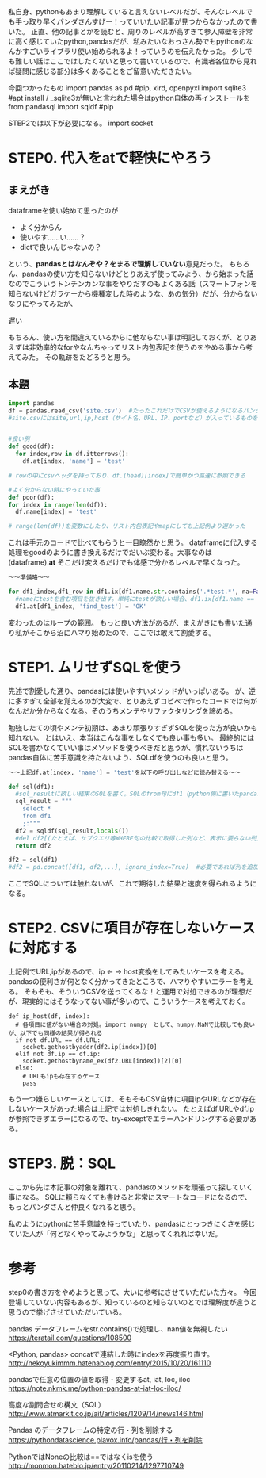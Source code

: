 私自身、pythonもあまり理解していると言えないレベルだが、そんなレベルでも手っ取り早くパンダさんすげー！っていいたい記事が見つからなかったので書いた。
正直、他の記事とかを読むと、周りのレベルが高すぎて参入障壁を非常に高く感じていたpython,pandasだが、私みたいなおっさん勢でもpythonのなんかすごいライブラリ使い始められるよ！っていうのを伝えたかった。
少しでも難しい話はここではしたくないと思って書いているので、有識者各位から見れば疑問に感じる部分は多くあることをご留意いただきたい。

今回つかったもの
import pandas as pd  #pip, xlrd, openpyxl
import sqlite3  #apt install / _sqlite3が無いと言われた場合はpython自体の再インストールを
from pandasql import sqldf  #pip

STEP2では以下が必要になる。
import socket

# STEP0. 代入をatで軽快にやろう
## まえがき
dataframeを使い始めて思ったのが

* よく分からん
* 使いやす……い……？
* dictで良いんじゃないの？

という、**pandasとはなんぞや？をまるで理解していない**意見だった。
もちろん、pandasの使い方を知らないけどとりあえず使ってみよう、から始まった話なのでこういうトンチンカンな事をやりだすのもよくある話（スマートフォンを知らないけどガラケーから機種変した時のような、あの気分）だが、分からないなりにやってみたが、

遅い

もちろん、使い方を間違えているからに他ならない事は明記しておくが、とりあえずは非効率的なforやなんちゃってリスト内包表記を使うのをやめる事から考えてみた。
その軌跡をたどろうと思う。

## 本題

``` 準備.py
import pandas
df = pandas.read_csv('site.csv')  #たったこれだけでCSVが使えるようになるパンダさんすごい
#site.csvにはsite,url,ip,host（サイト名、URL、IP、portなど）が入っているものを想定


#良い例
def good(df):
  for index,row in df.itterrows():
    df.at[index, 'name'] = 'test'

# rowの中にcsvヘッダを持っており、df.(head)[index]で簡単かつ高速に参照できる

#よく分からない時にやっていた事
def poor(df):
for index in range(len(df)):
  df.name[index] = 'test'

# range(len(df))を変数にしたり、リスト内包表記やmapにしても上記例より遅かった
```

これは手元のコードで比べてもらうと一目瞭然かと思う。
dataframeに代入する処理をgoodのように書き換えるだけでだいぶ変わる。大事なのは(dataframe).**at**
そこだけ変えるだけでも体感で分かるレベルで早くなった。

``` 実践.py
～～準備略～～

for df1_index,df1_row in df1.ix[df1.name.str.contains('.*test.*', na=False)].iterrows():
  #nameにtestを含む項目を抜き出す。単純にtestが欲しい場合、df1.ix[df1.name == 'test'].iterrows()
  df1.at[df1_index, 'find_test'] = 'OK'
```
変わったのはループの範囲。
もっと良い方法があるが、まえがきにも書いた通り私がそこから沼にハマり始めたので、ここでは敢えて割愛する。

# STEP1. ムリせずSQLを使う

先述で割愛した通り、pandasには使いやすいメソッドがいっぱいある。
が、逆に多すぎて全部を覚えるのが大変で、とりあえずコピペで作ったコードでは何がなんだか分からなくなる。そのうちメンテやリファクタリングを諦める。

勉強したての頃やメンテ初期は、あまり頑張りすぎずSQLを使った方が良いかも知れない。
とはいえ、本当はこんな事をしなくても良い事も多い。
最終的にはSQLを書かなくていい事はメソッドを使うべきだと思うが、慣れないうちはpandas自体に苦手意識を持たないよう、SQLdfを使うのも良いと思う。

``` SQL.py
～～上記df.at[index, 'name'] = 'test'を以下の呼び出しなどに読み替える～～

def sql(df1):
  #sql_resultに欲しい結果のSQLを書く。SQLのfrom句にdf1（python側に書いたpandasデータフレーム）
  sql_result = """
    select *
    from df1
    ;:"""
  df2 = sqldf(sql_result,locals())
  #del df2[(たとえば、サブクエリ等WHERE句の比較で取得した列など、表示に要らない列)]
  return df2

df2 = sql(df1)
#df2 = pd.concat([df1, df2,...], ignore_index=True)  #必要であれば列を追加するなり。ignore_index=Trueでdfx..の結果が0件の場合でもエラーとしない
```

ここでSQLについては触れないが、これで期待した結果と速度を得られるようになる。

# STEP2. CSVに項目が存在しないケースに対応する
上記例でURL,ipがあるので、ip <- -> host変換をしてみたいケースを考える。
pandasの便利さが何となく分かってきたところで、ハマりやすいエラーを考える。
そもそも、そういうCSVを送ってくるな！と運用で対処できるのが理想だが、現実的にはそうなってない事が多いので、こういうケースを考えておく。

```
def ip_host(df, index):
  # 各項目に値がない場合の対処。import numpy　として、numpy.NaNで比較しても良いが、以下でも同様の結果が得られる
  if not df.URL == df.URL:
    socket.gethostbyaddr(df2.ip[index])[0]
  elif not df.ip == df.ip:
    socket.gethostbyname_ex(df2.URL[index])[2][0]
  else:
    # URLもipも存在するケース
    pass

```

もう一つ嫌らしいケースとしては、そもそもCSV自体に項目ipやURLなどが存在しないケースがあった場合は上記では対処しきれない。
たとえばdf.URLやdf.ipが参照できずエラーになるので、try-exceptでエラーハンドリングする必要がある。

# STEP3. 脱：SQL
ここから先は本記事の対象を離れて、pandasのメソッドを頑張って探していく事になる。
SQLに頼らなくても書けると非常にスマートなコードになるので、もっとパンダさんと仲良くなれると思う。

私のようにpythonに苦手意識を持っていたり、pandasにとっつきにくさを感じていた人が「何となくやってみようかな」と思ってくれれば幸いだ。

# 参考
step0の書き方をやめようと思って、大いに参考にさせていただいた方々。
今回登場していない内容もあるが、知っているのと知らないのとでは理解度が違うと思うので挙げさせていただいている。

pandas データフレームをstr.contains()で処理し、nan値を無視したい
https://teratail.com/questions/108500

<Python, pandas> concatで連結した時にindexを再度振り直す。
http://nekoyukimmm.hatenablog.com/entry/2015/10/20/161110

pandasで任意の位置の値を取得・変更するat, iat, loc, iloc
https://note.nkmk.me/python-pandas-at-iat-loc-iloc/

高度な副問合せの構文（SQL）
http://www.atmarkit.co.jp/ait/articles/1209/14/news146.html

Pandas のデータフレームの特定の行・列を削除する
https://pythondatascience.plavox.info/pandas/行・列を削除

PythonではNoneの比較は==ではなくisを使う
http://monmon.hateblo.jp/entry/20110214/1297710749

